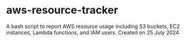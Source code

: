 # aws-resource-tracker
A bash script to report AWS resource usage including S3 buckets, EC2 instances, Lambda functions, and IAM users. Created on 25 July 2024
